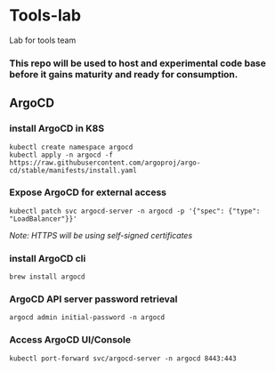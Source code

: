 # Tools-lab
Lab for tools team

### This repo will be used to host and experimental code base before it gains maturity and ready for consumption.


## ArgoCD

### install ArgoCD in K8S

```shell
kubectl create namespace argocd
kubectl apply -n argocd -f https://raw.githubusercontent.com/argoproj/argo-cd/stable/manifests/install.yaml
```

### Expose ArgoCD for external access
```shell
kubectl patch svc argocd-server -n argocd -p '{"spec": {"type": "LoadBalancer"}}'
```
*Note: HTTPS will be using self-signed certificates*

### install ArgoCD cli
```shell
brew install argocd
```

### ArgoCD API server password retrieval
```shell
argocd admin initial-password -n argocd
```

### Access ArgoCD UI/Console
```shell
kubectl port-forward svc/argocd-server -n argocd 8443:443
```